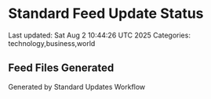 # Standard Feed Update Status
Last updated: Sat Aug  2 10:44:26 UTC 2025
Categories: technology,business,world

## Feed Files Generated

Generated by Standard Updates Workflow
